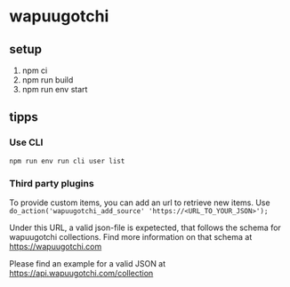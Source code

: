 # wapuugotchi

## setup

1. npm ci
1. npm run build
1. npm run env start

## tipps
### Use CLI
``npm run env run cli user list``

### Third party plugins
To provide custom items, you can add an url to retrieve new items.
Use
``` do_action('wapuugotchi_add_source' 'https://<URL_TO_YOUR_JSON>'); ```

Under this URL, a valid json-file is expetected, that follows the schema for wapuugotchi collections. Find more information on that schema at https://wapuugotchi.com

Please find an example for a valid JSON at https://api.wapuugotchi.com/collection


